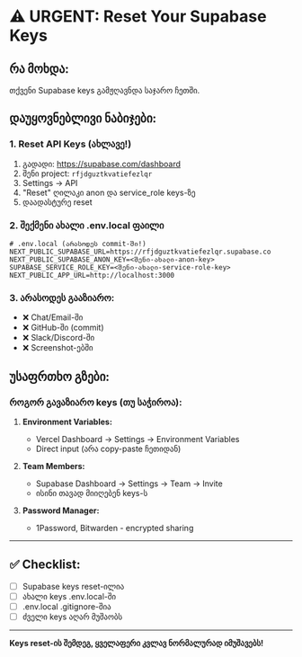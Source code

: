# ⚠️ URGENT: Reset Your Supabase Keys

## რა მოხდა:
თქვენი Supabase keys გამჟღავნდა საჯარო ჩეთში.

## დაუყოვნებლივი ნაბიჯები:

### 1. Reset API Keys (ახლავე!)

1. გადადი: https://supabase.com/dashboard
2. შენი project: `rfjdguztkvatiefezlqr`
3. Settings → API
4. "Reset" ღილაკი anon და service_role keys-ზე
5. დაადასტურე reset

### 2. შექმენი ახალი .env.local ფაილი

```env
# .env.local (არასოდეს commit-ში!)
NEXT_PUBLIC_SUPABASE_URL=https://rfjdguztkvatiefezlqr.supabase.co
NEXT_PUBLIC_SUPABASE_ANON_KEY=<შენი-ახალი-anon-key>
SUPABASE_SERVICE_ROLE_KEY=<შენი-ახალი-service-role-key>
NEXT_PUBLIC_APP_URL=http://localhost:3000
```

### 3. არასოდეს გააზიარო:
- ❌ Chat/Email-ში
- ❌ GitHub-ში (commit)
- ❌ Slack/Discord-ში
- ❌ Screenshot-ებში

## უსაფრთხო გზები:

### როგორ გავაზიარო keys (თუ საჭიროა):

1. **Environment Variables:**
   - Vercel Dashboard → Settings → Environment Variables
   - Direct input (არა copy-paste ჩეთიდან)

2. **Team Members:**
   - Supabase Dashboard → Settings → Team → Invite
   - ისინი თავად მიიღებენ keys-ს

3. **Password Manager:**
   - 1Password, Bitwarden - encrypted sharing

---

## ✅ Checklist:

- [ ] Supabase keys reset-ილია
- [ ] ახალი keys .env.local-ში
- [ ] .env.local .gitignore-შია
- [ ] ძველი keys აღარ მუშაობს

---

**Keys reset-ის შემდეგ, ყველაფერი კვლავ ნორმალურად იმუშავებს!**
